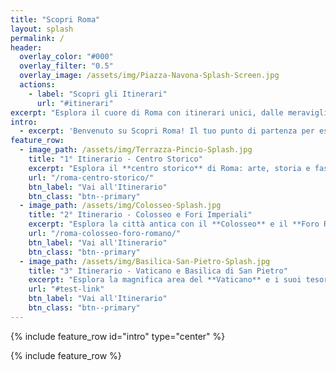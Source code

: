 ```yaml
---
title: "Scopri Roma"
layout: splash
permalink: /
header:
  overlay_color: "#000"
  overlay_filter: "0.5"
  overlay_image: /assets/img/Piazza-Navona-Splash-Screen.jpg
  actions:
    - label: "Scopri gli Itinerari"
      url: "#itinerari"
excerpt: "Esplora il cuore di Roma con itinerari unici, dalle meraviglie antiche ai tesori nascosti, per un viaggio indimenticabile nella Città Eterna."
intro:
  - excerpt: 'Benvenuto su Scopri Roma! Il tuo punto di partenza per esplorare le meraviglie della Città Eterna. Dai monumenti iconici ai luoghi meno noti, ti guideremo alla scoperta di itinerari studiati per farti vivere Roma come mai prima d’ora. Scopri arte, storia, cultura e sapori locali in un viaggio indimenticabile pensato su misura per ogni viaggiatore.'
feature_row:
  - image_path: /assets/img/Terrazza-Pincio-Splash.jpg
    title: "1° Itinerario - Centro Storico"
    excerpt: "Esplora il **centro storico** di Roma: arte, storia e fascino eterno."
    url: "/roma-centro-storico/"
    btn_label: "Vai all'Itinerario"
    btn_class: "btn--primary"
  - image_path: /assets/img/Colosseo-Splash.jpg
    title: "2° Itinerario - Colosseo e Fori Imperiali"
    excerpt: "Esplora la città antica con il **Colosseo** e il **Foro Romano**."
    url: "/roma-colosseo-foro-romano/"
    btn_label: "Vai all'Itinerario"
    btn_class: "btn--primary"
  - image_path: /assets/img/Basilica-San-Pietro-Splash.jpg
    title: "3° Itinerario - Vaticano e Basilica di San Pietro"
    excerpt: "Esplora la magnifica area del **Vaticano** e i suoi tesori senza tempo."
    url: "#test-link"
    btn_label: "Vai all'Itinerario"
    btn_class: "btn--primary"
---
```


{% include feature_row id="intro" type="center" %}
<div id="itinerari" style="height: 0; visibility: hidden;"></div>
{% include feature_row %}